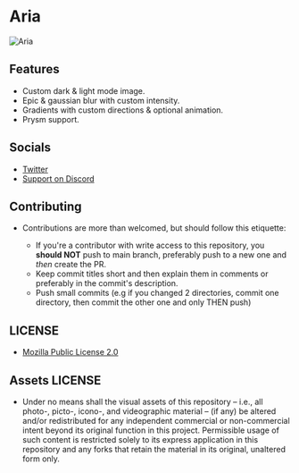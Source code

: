 # Aria

![Aria](https://media.giphy.com/media/Vukjx1jPP6vi6lxByn/giphy.gif)

## Features

* Custom dark & light mode image.
* Epic & gaussian blur with custom intensity.
* Gradients with custom directions & optional animation.
* Prysm support.

## Socials

* [Twitter](https://twitter.com/Lukii120)
* [Support on Discord](https://discord.gg/jbE3avwSHs)

## Contributing

* Contributions are more than welcomed, but should follow this etiquette:

	* If you're a contributor with write access to this repository, you **should NOT** push to main branch, preferably push to a new one and *then* create the PR.
	* Keep commit titles short and then explain them in comments or preferably in the commit's description.
	* Push small commits (e.g if you changed 2 directories, commit one directory, then commit the other one and only THEN push)

## LICENSE

* [Mozilla Public License 2.0](https://www.mozilla.org/en-US/MPL/2.0/)

## Assets LICENSE

* Under no means shall the visual assets of this repository – i.e., all photo-, picto-, icono-, and videographic material – (if any) be altered and/or redistributed for any independent commercial or non-commercial intent beyond its original function in this project. Permissible usage of such content is restricted solely to its express application in this repository and any forks that retain the material in its original, unaltered form only.
